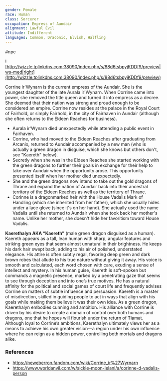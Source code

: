 ```yaml
---
gender: Female
race: Human
class: Sorcerer
occupation: Empress of Aundair
alignment: Lawful Evil
attitude: Indifferent
languages: Common, Draconic, Elvish, Halfling
---
```

 #npc 

![http://wizzle.tplinkdns.com:38090/index.php/s/88d6tsbpyjKDDf9/preview|ws-med|right](http://wizzle.tplinkdns.com:38090/index.php/s/88d6tsbpyjKDDf9/preview)

Corrine ir'Wynarn is the current empress of the Aundair. She is the youngest daughter of the late Aurala ir'Wynarn. When Corrine came into power, she removed the title queen and turned it into empress as a decree. She deemed that their nation was strong and proud enough to be considered an empire. Corrine now resides at the palace in the Royal Court of Fairhold, or simply Fairhold, in the city of Fairhaven in Aundair (although she often returns to the Eldeen Reaches for business).

* Aurala ir'Wynarn died unexpectedly while attending a public event in Fairhaven.
* Corrine, who had moved to the Eldeen Reaches after graduating from Arcanix, returned to Aundair accompanied by a new man (who is actually a green dragon in disguise, which she knows but others don't, see "Kaereth" below).
* Secretly when she was in the Eldeen Reaches she started working with the green dragons to further their goals in exchange for their help to take over Aundair when the opportunity arose. This opportunity presented itself when her mother died unexpectedly.
* She and the green dragons now intend to take out the gold dragons of Thrane and expand the nation of Aundair back into their ancestral territory of the Eldeen Reaches as well as the territory of Thrane.
* Corinne is a dragonmarked heir with the House Vadalis Mark of Handling (which she inherited from her father), which she usually hides under a lace glove (since it's on her hand). She actually used the name Vadalis until she returned to Aundair when she took back her mother's name. Unlike her mother, she doesn't hide her favoritism toward House Vadalis.

**Kaerethalyn AKA “Kaereth”** (male green dragon disguised as a human). Kaereth appears as a tall, lean human with sharp, angular features and striking green eyes that seem almost unnatural in their brightness. He keeps his dark hair swept back, adding to his air of polished, understated elegance. His attire is often subtly regal, favoring deep green and dark brown robes that allude to his true nature without giving it away. His voice is smooth and calculated, each word chosen with care, exuding a sense of intellect and mystery. In his human guise, Kaereth is soft-spoken but commands a magnetic presence, marked by a penetrating gaze that seems to see through deception and into one’s true motives. He has a natural affinity for the political and social games of court life and frequently advises Corrine on matters of subtle influence and persuasion. Kaereth is a master of misdirection, skilled in guiding people to act in ways that align with his goals while making them believe it was their own idea. As a green dragon, Kaerethalyn embodies cunning and ambition. His alliance with Corrine is driven by his desire to create a domain of control over both humans and dragons, one that he hopes will flourish under the return of Tiamat. Although loyal to Corrine’s ambitions, Kaerethalyn ultimately views her as a means to achieve his own greater vision—a region under his own influence where he can reign as a hidden power, controlling both mortals and dragons alike.

### References

* https://neweberron.fandom.com/wiki/Corrine_ir%27Wyrnarn
* https://www.worldanvil.com/w/sickle-moon-lelani/a/corinne-d-vadalis-person
